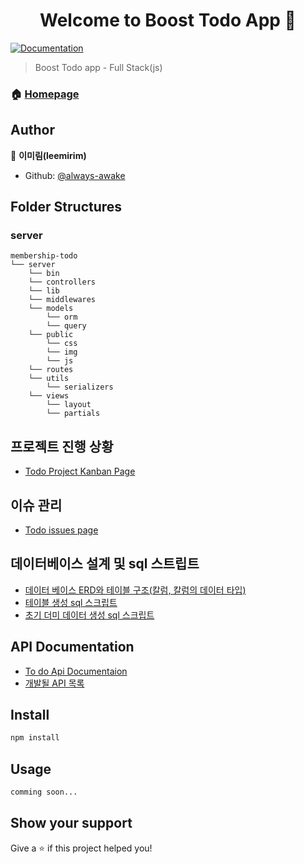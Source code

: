 <h1 align="center">Welcome to Boost Todo App 👋</h1>
<p>
  <a href="comming soon.." target="_blank">
    <img alt="Documentation" src="https://img.shields.io/badge/documentation-yes-brightgreen.svg" />
  </a>
</p>

> Boost Todo app - Full Stack(js)

### 🏠 [Homepage]()

## Author
👤 **이미림(leemirim)**
* Github: [@always-awake](https://github.com/always-awake)

## Folder Structures
### server
```
membership-todo
└── server
    └── bin
    └── controllers
    └── lib
    └── middlewares
    └── models
        └── orm
        └── query
    └── public
        └── css
        └── img
        └── js
    └── routes
    └── utils
        └── serializers
    └── views
        └── layout
        └── partials
```

## 프로젝트 진행 상황 
- [Todo Project Kanban Page](https://github.com/always-awake/membership-todo/projects)

## 이슈 관리
- [Todo issues page](https://github.com/always-awake/membership-todo/issues)

## 데이터베이스 설계 및 sql 스트립트
* [데이터 베이스 ERD와 테이블 구조(칼럼, 칼럼의 데이터 타입)](https://github.com/always-awake/membership-todo/tree/ss54/doc/db)
* [테이블 생성 sql 스크립트](https://github.com/always-awake/membership-todo/blob/ss54/doc/db/db_schema.sql)
* [초기 더미 데이터 생성 sql 스크립트](https://github.com/always-awake/membership-todo/blob/ss54/doc/db/db_init.sql)

## API Documentation
* [To do Api Documentaion](https://github.com/always-awake/membership-todo/tree/ss54/doc/api)
* [개발될 API 목록](https://github.com/always-awake/membership-todo/blob/ss54/doc/api/makelist.md)

## Install
```sh
npm install
```

## Usage
```sh
comming soon...
```

## Show your support
Give a ⭐️ if this project helped you!
